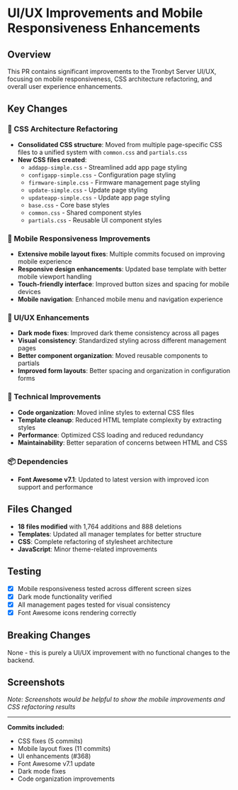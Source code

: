 # UI/UX Improvements and Mobile Responsiveness Enhancements

## Overview
This PR contains significant improvements to the Tronbyt Server UI/UX, focusing on mobile responsiveness, CSS architecture refactoring, and overall user experience enhancements.

## Key Changes

### 🎨 CSS Architecture Refactoring
- **Consolidated CSS structure**: Moved from multiple page-specific CSS files to a unified system with `common.css` and `partials.css`
- **New CSS files created**:
  - `addapp-simple.css` - Streamlined add app page styling
  - `configapp-simple.css` - Configuration page styling
  - `firmware-simple.css` - Firmware management page styling
  - `update-simple.css` - Update page styling
  - `updateapp-simple.css` - Update app page styling
  - `base.css` - Core base styles
  - `common.css` - Shared component styles
  - `partials.css` - Reusable UI component styles

### 📱 Mobile Responsiveness Improvements
- **Extensive mobile layout fixes**: Multiple commits focused on improving mobile experience
- **Responsive design enhancements**: Updated base template with better mobile viewport handling
- **Touch-friendly interface**: Improved button sizes and spacing for mobile devices
- **Mobile navigation**: Enhanced mobile menu and navigation experience

### 🎯 UI/UX Enhancements
- **Dark mode fixes**: Improved dark theme consistency across all pages
- **Visual consistency**: Standardized styling across different management pages
- **Better component organization**: Moved reusable components to partials
- **Improved form layouts**: Better spacing and organization in configuration forms

### 🔧 Technical Improvements
- **Code organization**: Moved inline styles to external CSS files
- **Template cleanup**: Reduced HTML template complexity by extracting styles
- **Performance**: Optimized CSS loading and reduced redundancy
- **Maintainability**: Better separation of concerns between HTML and CSS

### 📦 Dependencies
- **Font Awesome v7.1**: Updated to latest version with improved icon support and performance

## Files Changed
- **18 files modified** with 1,764 additions and 888 deletions
- **Templates**: Updated all manager templates for better structure
- **CSS**: Complete refactoring of stylesheet architecture
- **JavaScript**: Minor theme-related improvements

## Testing
- [x] Mobile responsiveness tested across different screen sizes
- [x] Dark mode functionality verified
- [x] All management pages tested for visual consistency
- [x] Font Awesome icons rendering correctly

## Breaking Changes
None - this is purely a UI/UX improvement with no functional changes to the backend.

## Screenshots
*Note: Screenshots would be helpful to show the mobile improvements and CSS refactoring results*

---

**Commits included:**
- CSS fixes (5 commits)
- Mobile layout fixes (11 commits) 
- UI enhancements (#368)
- Font Awesome v7.1 update
- Dark mode fixes
- Code organization improvements
